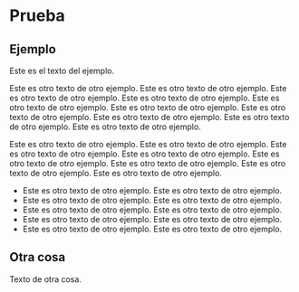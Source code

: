 # Prueba

## Ejemplo


Este es el texto del ejemplo. 


<div class="ejemplo">
Este es otro texto de otro ejemplo. Este es otro texto de otro ejemplo.  Este es otro texto de otro ejemplo. Este es otro texto de otro ejemplo.  Este es otro texto de otro ejemplo. Este es otro texto de otro ejemplo.  Este es otro texto de otro ejemplo. Este es otro texto de otro ejemplo.  Este es otro texto de otro ejemplo. Este es otro texto de otro ejemplo.


Este es otro texto de otro ejemplo. Este es otro texto de otro ejemplo.  Este es otro texto de otro ejemplo. Este es otro texto de otro ejemplo.  Este es otro texto de otro ejemplo. Este es otro texto de otro ejemplo.  Este es otro texto de otro ejemplo. Este es otro texto de otro ejemplo.

- Este es otro texto de otro ejemplo. Este es otro texto de otro ejemplo.
- Este es otro texto de otro ejemplo. Este es otro texto de otro ejemplo.
- Este es otro texto de otro ejemplo. Este es otro texto de otro ejemplo.
- Este es otro texto de otro ejemplo. Este es otro texto de otro ejemplo.
- Este es otro texto de otro ejemplo. Este es otro texto de otro ejemplo.
</div>

## Otra cosa
 
Texto de otra cosa.


